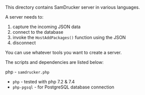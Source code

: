 This directory contains SamDrucker server in various languages.

A server needs to:

1. capture the incoming JSON data
1. connect to the database
1. invoke the `HostAddPackages()` function using the JSON
1. disconnect

You can use whatever tools you want to create a server.

The scripts and dependencies are listed below:

php - `samdrucker.php`

* `php` - tested with php 7.2 & 7.4
* `php-pgsql` - for PostgreSQL database connection
